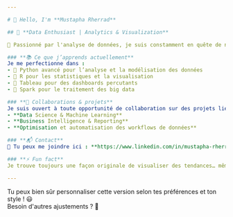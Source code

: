 ```yaml
---

# 👋 Hello, I'm **Mustapha Rherrad**  

## 🚀 **Data Enthusiast | Analytics & Visualization**  

🔎 Passionné par l'analyse de données, je suis constamment en quête de nouvelles approches pour transformer les données en **insights exploitables**. Mon expertise repose sur des outils puissants comme **Python, R, Tableau et Spark** pour explorer, traiter et visualiser l'information.  

### **📚 Ce que j’apprends actuellement**  
Je me perfectionne dans :  
- 🔹 Python avancé pour l’analyse et la modélisation des données  
- 🔹 R pour les statistiques et la visualisation  
- 🔹 Tableau pour des dashboards percutants  
- 🔹 Spark pour le traitement des big data  

### **🤝 Collaborations & projets**  
Je suis ouvert à toute opportunité de collaboration sur des projets liés à :  
- **Data Science & Machine Learning**  
- **Business Intelligence & Reporting**  
- **Optimisation et automatisation des workflows de données**  

### **📬 Contact**  
📧 Tu peux me joindre ici : **https://www.linkedin.com/in/mustapha-rherrad-07804a1b3/**

### **⚡ Fun fact**  
Je trouve toujours une façon originale de visualiser des tendances… même dans la vie quotidienne ! 📊✨  

---
```


Tu peux bien sûr personnaliser cette version selon tes préférences et ton style ! 😃  
Besoin d'autres ajustements ? 🚀


<!---
MustaphaRherrad/MustaphaRherrad is a ✨ special ✨ repository because its `README.md` (this file) appears on your GitHub profile.
You can click the Preview link to take a look at your changes.
--->
